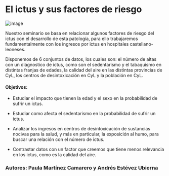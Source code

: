 
# El ictus y sus factores de riesgo

![image](https://github.com/user-attachments/assets/5ebc3d1a-eefa-4b82-856b-e14b612e6fe1)


Nuestro seminario se basa en relacionar algunos factores de riesgo del ictus con el desarrollo de esta patología, para ello trabajaremos fundamentalmente con los ingresos por ictus en hospitales castellano-leoneses. 

Disponemos de 6 conjuntos de datos, los cuales son: el número de altas con un diágnostico de ictus, como son el sedentarismo y el tabaquismo en distintas franjas de edades, la calidad del aire en las distintas provincias de CyL, los centros de desintoxicación en CyL y la población en CyL. 

#### Objetivos: 

  - Estudiar el impacto que tienen la edad y el sexo en la probabilidad de sufrir un ictus. 

  - Estudiar como afecta el sedentarismo en la probabilidad de sufrir un ictus. 

  - Analizar los ingresos en centros de desintoxicación de sustancias nocivas para la salud, y más en particular, la exposición al humo, para buscar una relación con el número de ictus. 

  - Contrastar datos con un factor que creemos que tiene menos relevancia en los ictus, como es la calidad del aire. 

### Autores: Paula Martínez Camarero y Andrés Estévez Ubierna
